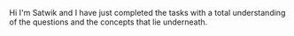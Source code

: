 Hi I'm Satwik and I have just completed the tasks with a total understanding of the questions and the concepts that lie underneath.
